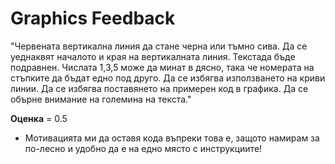 # Graphics Feedback #
"Червената вертикална линия да стане черна или тъмно сива.
Да се уеднаквят началото и края на вертикалната линия.
Текстада бъде подравнен.
Числата 1,3,5 може да минат в дясно, така че номерата на стъпките да бъдат едно под друго.
Да се избягва използването на криви линии.
Да се избягва поставянето на примерен код в графика.
Да се обърне внимание на големина на текста."

**Оценка** = 0.5

* Мотивацията ми да оставя кода въпреки това е, защото намирам за по-лесно и удобно да е на едно място с инструкциите!
